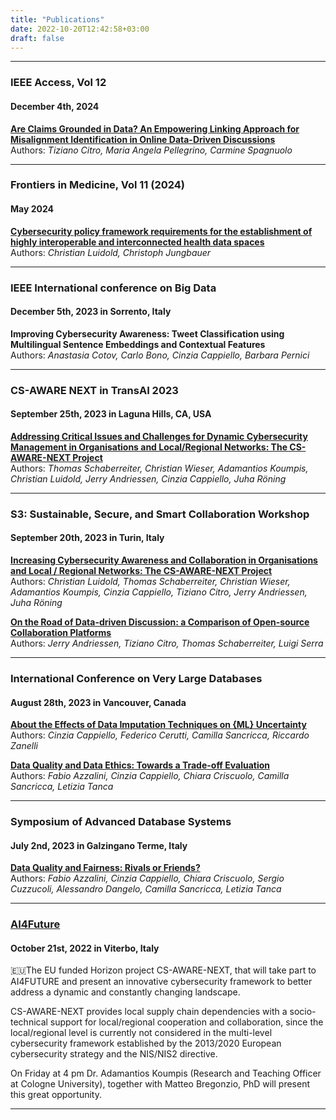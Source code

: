 ```yaml
---
title: "Publications"
date: 2022-10-20T12:42:58+03:00
draft: false
---
```


***

### IEEE Access, Vol 12
#### December 4th, 2024

[**Are Claims Grounded in Data? An Empowering Linking Approach for Misalignment Identification in Online Data-Driven Discussions**](https://doi.org/10.1109/ACCESS.2024.3511039)  
Authors: _Tiziano Citro, Maria Angela Pellegrino, Carmine Spagnuolo_ 

***

### Frontiers in Medicine, Vol 11 (2024)
####  May 2024


[**Cybersecurity policy framework requirements for the establishment of highly interoperable and interconnected health data spaces**](https://doi.org/10.3389/fmed.2024.1379852)  
Authors: _Christian Luidold, Christoph Jungbauer_

***

### IEEE International conference on Big Data
#### December 5th, 2023 in Sorrento, Italy


**Improving Cybersecurity Awareness: Tweet Classification using Multilingual Sentence Embeddings and Contextual Features**  
Authors: _Anastasia Cotov, Carlo Bono, Cinzia Cappiello, Barbara Pernici_

***

### CS-AWARE NEXT in TransAI 2023
####  September 25th, 2023 in Laguna Hills, CA, USA


[**Addressing Critical Issues and Challenges for Dynamic Cybersecurity Management in Organisations and Local/Regional Networks: The CS-AWARE-NEXT Project**](https://doi.org/10.1109/TransAI60598.2023.00016)  
Authors: _Thomas Schaberreiter, Christian Wieser, Adamantios Koumpis, Christian Luidold, Jerry Andriessen, Cinzia Cappiello, Juha Röning_

***

### S3: Sustainable, Secure, and Smart Collaboration Workshop
#### September 20th, 2023 in Turin, Italy


[**Increasing Cybersecurity Awareness and Collaboration in Organisations and Local / Regional Networks: The CS-AWARE-NEXT Project**](https://ceur-ws.org/Vol-3574/paper_5.pdf)  
Authors: _Christian Luidold, Thomas Schaberreiter, Christian Wieser, Adamantios Koumpis, Cinzia Cappiello, Tiziano Citro, Jerry Andriessen, Juha Röning_

[**On the Road of Data-driven Discussion: a Comparison of Open-source Collaboration Platforms**](https://ceur-ws.org/Vol-3574/paper_4.pdf)  
Authors: _Jerry Andriessen, Tiziano Citro, Thomas Schaberreiter, Luigi Serra_

***

### International Conference on Very Large Databases
#### August 28th, 2023 in Vancouver, Canada


[**About the Effects of Data Imputation Techniques on {ML} Uncertainty**](https://ceur-ws.org/Vol-3462/QDB2.pdf)  
Authors: _Cinzia Cappiello, Federico Cerutti, Camilla Sancricca, Riccardo Zanelli_

[**Data Quality and Data Ethics: Towards a Trade-off Evaluation**](https://ceur-ws.org/Vol-3462/QDB1.pdf)  
Authors: _Fabio Azzalini, Cinzia Cappiello, Chiara Criscuolo, Camilla Sancricca, Letizia Tanca_

***

### Symposium of Advanced Database Systems
#### July 2nd, 2023 in Galzingano Terme, Italy


[**Data Quality and Fairness: Rivals or Friends?**](https://ceur-ws.org/Vol-3478/paper68.pdf)  
Authors: _Fabio Azzalini, Cinzia Cappiello, Chiara Criscuolo, Sergio Cuzzucoli, Alessandro Dangelo, Camilla Sancricca, Letizia Tanca_

***

### [AI4Future](https://datrixgroup.com/ai4future/)
#### October 21st, 2022 in Viterbo, Italy


🇪🇺The EU funded Horizon project CS-AWARE-NEXT, that will take part to AI4FUTURE and present an innovative cybersecurity framework to better address a dynamic and constantly changing landscape.

CS-AWARE-NEXT provides local supply chain dependencies with a socio-technical support for local/regional cooperation and collaboration, since the local/regional level is currently not considered in the multi-level cybersecurity framework established by the 2013/2020 European cybersecurity strategy and the NIS/NIS2 directive.

On Friday at 4 pm Dr. Adamantios Koumpis (Research and Teaching Officer at Cologne University), together with Matteo Bregonzio, PhD will present this great opportunity.
 
***  